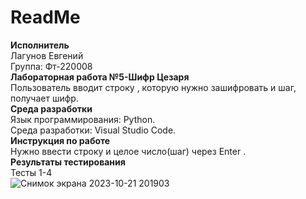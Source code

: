 # ReadMe
**Исполнитель** <br />
Лагунов Евгений<br />
Группа: Фт-220008<br />
**Лабораторная работа №5-Шифр Цезаря**<br />
Пользователь вводит строку , которую нужно зашифровать и шаг, получает шифр.<br />
**Среда разработки**<br />
Язык программирования: Python.<br />
Среда разработки: Visual Studio Code.<br />
**Инструкция по работе**<br />
Нужно ввести строку и целое число(шаг) через Enter .<br />
**Результаты тестирования**<br />
Тесты 1-4<br />
![Снимок экрана 2023-10-21 201903](https://github.com/jonyks/labaratory-work-5/assets/146552678/af56e6de-6c8d-40f3-a693-a1395edaf36a)
